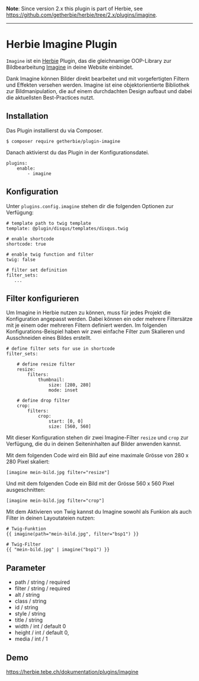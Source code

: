 **Note**: Since version 2.x this plugin is part of Herbie, see <https://github.com/getherbie/herbie/tree/2.x/plugins/imagine>.

---

# Herbie Imagine Plugin

`Imagine` ist ein [Herbie](http://github.com/getherbie/herbie) Plugin, das die gleichnamige OOP-Library zur 
Bildbearbeitung [Imagine](https://imagine.readthedocs.org) in deine Website einbindet.

Dank Imagine können Bilder direkt bearbeitet und mit vorgefertigten Filtern und Effekten versehen werden. Imagine 
ist eine objektorientierte Bibliothek zur Bildmanipulation, die auf einem durchdachten Design aufbaut und dabei die 
aktuellsten Best-Practices nutzt. 


## Installation

Das Plugin installierst du via Composer.

	$ composer require getherbie/plugin-imagine

Danach aktivierst du das Plugin in der Konfigurationsdatei.

    plugins:
        enable:
            - imagine


## Konfiguration

Unter `plugins.config.imagine` stehen dir die folgenden Optionen zur Verfügung:

    # template path to twig template
    template: @plugin/disqus/templates/disqus.twig

    # enable shortcode
    shortcode: true

    # enable twig function and filter    
    twig: false
    
    # filter set definition
    filter_sets: 
       ...
        
        
## Filter konfigurieren

Um Imagine in Herbie nutzen zu können, muss für jedes Projekt die Konfiguration angepasst werden. Dabei können ein 
oder mehrere Filtersätze mit je einem oder mehreren Filtern definiert werden. Im folgenden Konfigurations-Beispiel 
haben wir zwei einfache Filter zum Skalieren und Ausschneiden eines Bildes erstellt.
        
    # define filter sets for use in shortcode
    filter_sets:
    
        # define resize filter
        resize:                         
            filters:
                thumbnail:
                    size: [280, 280]
                    mode: inset
                    
        # define drop filter                    
        crop:
            filters:
                crop:
                    start: [0, 0]
                    size: [560, 560]

Mit dieser Konfiguration stehen dir zwei Imagine-Filter `resize` und `crop` zur Verfügung, die du in deinen 
Seiteninhalten auf Bilder anwenden kannst.

Mit dem folgenden Code wird ein Bild auf eine maximale Grösse von 280 x 280 Pixel skaliert:

    [imagine mein-bild.jpg filter="resize"]
    
Und mit dem folgenden Code ein Bild mit der Grösse 560 x 560 Pixel ausgeschnitten:
    
    [imagine mein-bild.jpg filter="crop"]
    
Mit dem Aktivieren von Twig kannst du Imagine sowohl als Funkion als auch Filter in deinen Layoutateien nutzen:

    # Twig-Funktion
    {{ imagine(path="mein-bild.jpg", filter="bsp1") }}

    # Twig-Filter
    {{ "mein-bild.jpg" | imagine("bsp1") }}    


## Parameter    

- path / string / required
- filter / string / required
- alt / string
- class / string
- id / string
- style / string
- title / string
- width / int / default 0
- height / int / default 0,
- media / int / 1


## Demo

<https://herbie.tebe.ch/dokumentation/plugins/imagine>
